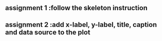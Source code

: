 
## assignment 1 :follow the skeleton instruction
## assignment 2 :add x-label, y-label, title, caption and data source to the plot
